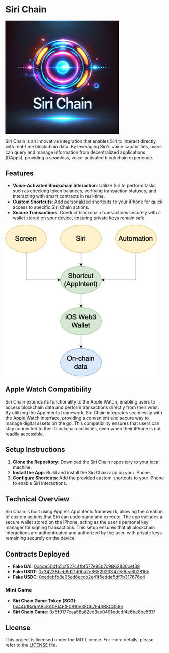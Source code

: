 # Siri Chain

<img src="./resources/logo.png?raw=true" alt="team image" width="360" style="display: block; margin: 20 auto"/>

Siri Chain is an innovative integration that enables Siri to interact directly with real-time blockchain data. By leveraging Siri's voice capabilities, users can query and manage information from decentralized applications (DApps), providing a seamless, voice-activated blockchain experience.

## Features

- **Voice-Activated Blockchain Interaction**: Utilize Siri to perform tasks such as checking token balances, verifying transaction statuses, and interacting with smart contracts in real-time.
- **Custom Shortcuts**: Add personalized shortcuts to your iPhone for quick access to specific Siri Chain actions.
- **Secure Transactions**: Conduct blockchain transactions securely with a wallet stored on your device, ensuring private keys remain safe.

<img src="./resources/SiriDiagram.drawio.png?raw=true" alt="team image" width="480" style="display: block; margin: 20 auto"/>

## Apple Watch Compatibility

Siri Chain extends its functionality to the Apple Watch, enabling users to access blockchain data and perform transactions directly from their wrist. By utilizing the AppIntents framework, Siri Chain integrates seamlessly with the Apple Watch interface, providing a convenient and secure way to manage digital assets on the go. This compatibility ensures that users can stay connected to their blockchain activities, even when their iPhone is not readily accessible.


## Setup Instructions

1. **Clone the Repository**: Download the Siri Chain repository to your local machine.
2. **Install the App**: Build and install the Siri Chain app on your iPhone.
3. **Configure Shortcuts**: Add the provided custom shortcuts to your iPhone to enable Siri interactions.

## Technical Overview

Siri Chain is built using Apple's AppIntents framework, allowing the creation of custom actions that Siri can understand and execute. The app includes a secure wallet stored on the iPhone, acting as the user's personal key manager for signing transactions. This setup ensures that all blockchain interactions are authenticated and authorized by the user, with private keys remaining securely on the device.

## Contracts Deployed

- **Fake DAI**: [0x4de50dfb5cf527c4fbf577e95b7c9862830cef39](https://sepolia.scrollscan.com/token/0x4de50dfb5cf527c4fbf577e95b7c9862830cef39)
- **Fake USDT**: [0x34238bcb8d21d0ba2d8652923847e56ea6b2816b](https://sepolia.scrollscan.com/token/0x34238bcb8d21d0ba2d8652923847e56ea6b2816b)
- **Fake USDC**: [0xedebfb8e05ed6eccb2e41f5edda5df7b317676e4](https://sepolia.scrollscan.com/address/0xedebfb8e05ed6eccb2e41f5edda5df7b317676e4)

### Mini Game

- **Siri Chain Game Token (SCG)**: [0x44b1Ba1dABc8A08f4FfE0810e38C67F43B8C359e](https://sepolia.scrollscan.com/address/0x44b1Ba1dABc8A08f4FfE0810e38C67F43B8C359e)
- **Siri Chain Game**: [0x6f9177caa58a82ed3ae0491ededf4e6be8be5617](https://sepolia.scrollscan.com/address/0x6f9177caa58a82ed3ae0491ededf4e6be8be5617)

## License

This project is licensed under the MIT License. For more details, please refer to the [LICENSE](LICENSE) file.
